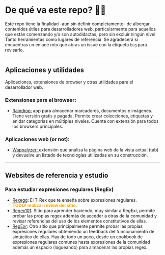 # De qué va este repo? 🤔🤓

Este repo tiene la finalidad -aun sin definir completamente- de albergar contenidos útiles para desarrolladores web, particularmente para aquellos que están comenzando y/o son autodidactas, pero sin excluir ningún nivel. Tanto herramientas como lugares de referencia. Se agradecerá si encuentras un enlace roto que abras un issue con la etiqueta `bug` para revisarlo. 

---

## Aplicaciones y utilidades
Aplicaciones, extensiones de browser y otras utilidades para el desarrollador web. 
### Extensiones para el browser:
* [Raindrop:](https://raindrop.io/) app para almacenar marcadores, documentos e imágenes. Tiene versión gratis y pagada. Permite crear colecciones, etiquetas y anidar categorías en múltiples niveles. Cuenta con extensión para todos los browsers principales.

### Aplicaciones web (or not):
* [Wappalyzer: ](https://www.wappalyzer.com/)extensión que analiza la página web de la vista actual (tab) y devuelve un listado de tecnologías utilizadas en su construcción.

---  
## Websites de referencia y estudio

### Para estudiar expresiones regulares (RegEx)
* [Rexegg](http://www.rexegg.com): El T-Rex que te enseña sobre expresiones regulares.<br><span class="todo">TODO! realizar review del sitio.</span>
* [Regex101](https://regex101.com): Sitio para aprender haciendo, muy similar a RegExr, permite probar las propias regex además de acceder a otras de la comunidad y revisar referencias del uso de los elementos constitutivos de ellas.
* [RegExr](https://regexr.com): Otro sitio que principalmente permite probar las propias expresiones regulares obteniendo un feedback del funcionamiento de sintáctico de ellas. Hay de todo un poco, desde un cookbook de expresiones regulares comunes hasta expresiones de la comunidad además un espacio (logueando) para almacenar las propias regex. 









<style>
  .todo {
    color: orange;
    font-weight: bold;
  }

